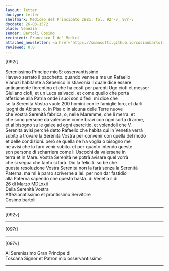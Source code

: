 ```yaml
---
layout: letter
doctype: Letter
shelfmark: Mediceo del Principato 2981, fol. 92r-v, 97r-v
docdate: 26-03-1572
place: Venezia
sender: Bartoli Cosimo
recipient: Francesco I de' Medici
attached_newsletter: <a href="https://smansutti.github.io/cosimobartoli/texts/3081_013/">3081_013</a>
reviewed: 0.0
---
```


[092r]  
  
  
Serenissimo Principe mio S: osservantissimo  
Havevo serrato il pacchetto. quando venne a me un Rafaello  
Vianuzi habitante a Sebenico in stiavonia il quale dice essere  
anticamente fiorentino et che ha costì per parenti Ugo ciofi et messer  
Giuliano ciofi, et un Luca salvacci. et come quello che porta  
affezione alla Patria onde i suoi son difesi. mi dice che  
se la Serenità Vostra vuole 200 homini con le famiglie loro, et darli  
luoghi da Abitare. o, in Pisa o in alcuna delle Terre nuove  
che Vostra Serenità fabrica, o, nelle Maremme, che li merra. et  
che sono persone da valersene come bravi con ogni sorta di arme,  
et al bisogno su le galee ad ogni esercitio. et volendoli che V.  
Serenità avisi perché detto Rafaello che habita qui in Venetia verrà  
subito a trovare la Serenità Vostra per convenir con quella del modo  
et delle condizioni. però se quella ne ha voglia o bisogno me  
ne avisi che lo farò venir subito. et per quanto intendo queste  
son persone di scharriera come li Uscochi da valersene in  
terra et in Mare. Vostra Serenità ne potrà avisare quel vorrà  
che si segua che tanto si farà. Dio la feliciti. so be che  
questa resoluzione Vostra Serenità non la farà senza la Serenità  
Paterna. ma mi è parso scriverne a lei. per non dar fastidio  
alla Paterna sapendo che questo basta. di Venetia il dì  
26 di Marzo MDLxxii  
Della Serenità Vostra  
Affezionatissimo et prontissimo Servitore  
Cosimo bartoli  
  
---  

[092v]  
  
  
  
---  

[097r]  
  
  
  
---  

[097v]  
  
  
Al Serenissimo Gran Principe di  
Toscana Signor et Patron mio osservantissimo  
  
---  

